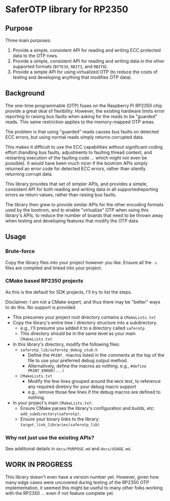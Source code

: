 
# SaferOTP library for RP2350

## Purpose

Three main purposes:
1. Provide a simple, consistent API for reading and writing ECC
   protected data to the OTP rows.
2. Provide a simple, consistent API for reading and writing
   data in the other supported formats (`BYTE3X`, `RBIT3`, and `RBIT8`).
3. Provide a simple API for using virtualized OTP (to reduce the
   costs of testing and developing anything that modifies OTP data).

## Background

The one-time programmable (OTP) fuses on the Raspberry Pi RP2350 chip
provide a great deal of flexibility.  However, the existing
hardware limits error reporting to raising bus faults when asking for
the reads to be "guarded" reads.  This same restriction applies to
the memory-mapped OTP areas.

The problem is that using "guarded" reads causes bus faults on detected
ECC errors, but using normal reads simply returns corrupted data.

This makes it difficult to use the ECC capabilities without significant
coding effort (handling bus faults, adjustments to faulting thread context,
and restarting execution of the faulting code ... which might not
even be possible).  It would have been much nicer if the bootrom APIs
simply returned an error code for detected ECC errors, rather than
silently returning corrupt data.

This library provides that set of simpler APIs, and provides a simple,
consistent API for both reading and writing data in all supportedreporting errors
as return values, rather than raising bus faults.

The library then grew to provide similar APIs for the other encoding formats
used by the bootrom, and to enable "virtualize" OTP when using this library's
APIs, to reduce the number of boards that need to be thrown away when testing
and developing features that modify the OTP data.

## Usage

### Brute-force

Copy the library files into your project however you like.
Ensure all the `.c` files are compiled and linked into your
project.

### CMake based RP2350 projects

As this is the default for SDK projects, I'll try to list the steps.

Disclaimer: I am not a CMake expert, and thus there may be "better"
ways to do this.  No support is provided.

* This presumes your project root directory contains a `CMakeLists.txt`
* Copy the library's entire tree / directory structure into a subdirectory.
  * e.g., I'll presume you added it to a directory called `saferotp`
  * This directory should be in the same level as your main `CMakeLists.txt`
* In this library's directory, modify the following files:
  * `saferotp_lib/saferotp_debug_stub.h`
    * Define the `PRINT_` macros listed in the comments at the top of the file to use your preferred debug output method.
    * Alternatively, define the macros as nothing. e.g., `#define PRINT_ERROR(...)`
  * `CMakeLists.txt`
    * Modify the few lines grouped around the `HACK` text, to reference any required diretory for your debug macro support
    * e.g., remove those few lines if the debug macros are defined to nothing.
* In your project's main `CMakeLists.txt`:
  * Ensure CMake parses the library's configuration and builds, etc: `add_subdirectory(saferotp)`.
  * Ensure your binary links to the library: `target_link_libraries(saferotp_lib)`

### Why not just use the existing APIs?

See additional details in `docs/PURPOSE.md` and `docs/USAGE.md`.

## WORK IN PROGRESS

This library doesn't even have a version number yet.
However, given how many edge cases were uncovered during testing
of the RP2350 OTP implementation, it seemed this might be useful
to many other folks working with the RP2350 ... even if not
feature complete yet.




